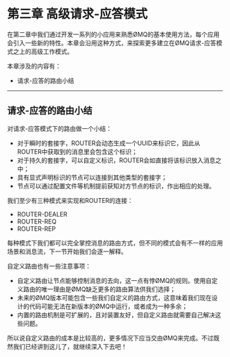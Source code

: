 
# 第三章 高级请求-应答模式
在第二章中我们通过开发一系列的小应用来熟悉ØMQ的基本使用方法，每个应用会引入一些新的特性。本章会沿用这种方式，来探索更多建立在ØMQ请求-应答模式之上的高级工作模式。

本章涉及的内容有：

* 请求-应答的路由小结

---

## 请求-应答的路由小结

对请求-应答模式下的路由做一个小结：

* 对于瞬时的套接字，ROUTER会动态生成一个UUID来标识它，因此从ROUTER中获取到的消息里会包含这个标识；
* 对于持久的套接字，可以自定义标识，ROUTER会如直接将该标识放入消息之中；
* 具有显式声明标识的节点可以连接到其他类型的套接字；
* 节点可以通过配置文件等机制提前获知对方节点的标识，作出相应的处理。

我们至少有三种模式来实现和ROUTER的连接：

* ROUTER-DEALER
* ROUTER-REQ
* ROUTER-REP

每种模式下我们都可以完全掌控消息的路由方式，但不同的模式会有不一样的应用场景和消息流，下一节开始我们会逐一解释。

自定义路由也有一些注意事项：

* 自定义路由让节点能够控制消息的去向，这一点有悖ØMQ的规则。使用自定义路由的唯一理由是ØMQ缺乏更多的路由算法供我们选择；
* 未来的ØMQ版本可能包含一些我们自定义的路由方式，这意味着我们现在设计的代码可能无法在新版本的ØMQ中运行，或者成为一种多余；
* 内置的路由机制是可扩展的，且对装置友好，但自定义路由就需要自己解决这些问题。

所以说自定义路由的成本是比较高的，更多情况下应当交由ØMQ来完成。不过既然我们已经讲到这儿了，就继续深入下去吧！

